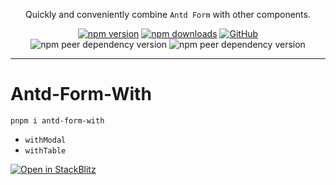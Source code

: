 <div align="center">

Quickly and conveniently combine `Antd Form` with other components.

[![npm version](https://img.shields.io/npm/v/antd-form-with?style=flat-square)](https://www.npmjs.com/package/antd-form-with)
[![npm downloads](https://img.shields.io/npm/dt/antd-form-with.svg?style=flat-square)](http://www.npmtrends.com/antd-form-with)
[![GitHub](https://img.shields.io/github/license/binghuis/antd-form-with.svg?style=flat-square)](https://github.com/binghuis/antd-form-with/blob/main/LICENSE)
![npm peer dependency version](https://img.shields.io/npm/dependency-version/antd-form-with/peer/react?style=flat-square)
![npm peer dependency version](https://img.shields.io/npm/dependency-version/antd-form-with/peer/antd?style=flat-square)

<!-- [![npm bundle size](https://img.shields.io/bundlephobia/minzip/antd-form-with?style=flat-square)](https://bundlephobia.com/result?p=antd-form-with) -->

</div>

---

# Antd-Form-With

`pnpm i antd-form-with`

- `withModal`
- `withTable`

[![Open in StackBlitz](https://developer.stackblitz.com/img/open_in_stackblitz_small.svg)](https://stackblitz.com/github/binghuis/antd-form-with/tree/main/samples/basic)
